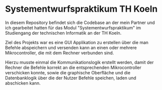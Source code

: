 # Systementwurfspraktikum TH Koeln
In diesem Repository befindet sich die Codebase an der mein Partner und ich gearbeitet hatten für das Modul "Systementwurfspraktikum" im Studiengang der technischen Informatik an der TH Koeln.

Ziel des Projekts war es eine GUI Applikation zu erstellen über die man Befehle abspeichern und versenden kann an einen oder mehrere Mikrocontroller, die mit dem Rechner verbunden sind.

Hierzu musste einmal die Kommunikationslogik erstellt werden, damit der Rechner die Befehle korrekt an die entsprechenden Mikrocontroller verschicken konnte, sowie die graphische Oberfläche und die Datenbanklogik
über die der Nutzer Befehle speichen, laden und abschicken kann.

